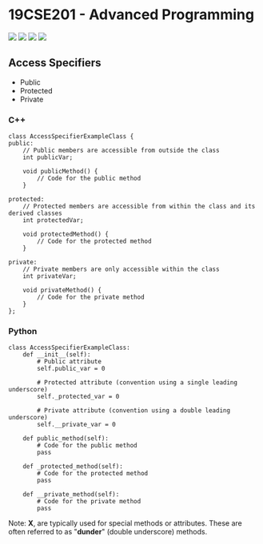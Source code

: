# 19CSE201 - Advanced Programming
![](https://img.shields.io/badge/Batch-22CYS-lightgreen) ![](https://img.shields.io/badge/UG-blue) ![](https://img.shields.io/badge/Subject-AdP-blue)
![](https://img.shields.io/badge/-HPOJ-brown)

## Access Specifiers
- Public
- Protected
- Private

### C++ 
```
class AccessSpecifierExampleClass {
public:
    // Public members are accessible from outside the class
    int publicVar;

    void publicMethod() {
        // Code for the public method
    }

protected:
    // Protected members are accessible from within the class and its derived classes
    int protectedVar;

    void protectedMethod() {
        // Code for the protected method
    }

private:
    // Private members are only accessible within the class
    int privateVar;

    void privateMethod() {
        // Code for the private method
    }
};
```

### Python
```
class AccessSpecifierExampleClass:
    def __init__(self):
        # Public attribute
        self.public_var = 0

        # Protected attribute (convention using a single leading underscore)
        self._protected_var = 0

        # Private attribute (convention using a double leading underscore)
        self.__private_var = 0

    def public_method(self):
        # Code for the public method
        pass

    def _protected_method(self):
        # Code for the protected method
        pass

    def __private_method(self):
        # Code for the private method
        pass
```

Note: __X__, are typically used for special methods or attributes. These are often referred to as "**dunder**" (double underscore) methods. 
